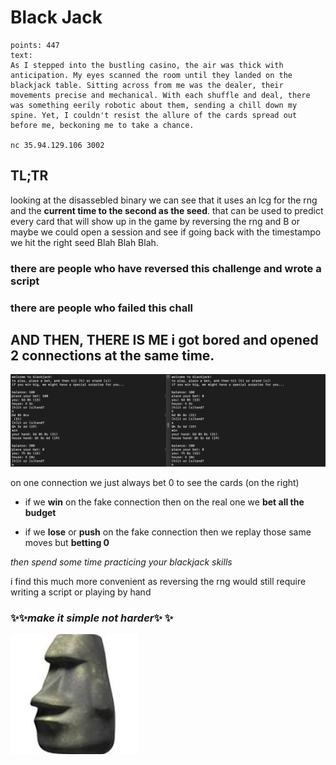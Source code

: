 # Black Jack

```
points: 447
text:
As I stepped into the bustling casino, the air was thick with anticipation. My eyes scanned the room until they landed on the blackjack table. Sitting across from me was the dealer, their movements precise and mechanical. With each shuffle and deal, there was something eerily robotic about them, sending a chill down my spine. Yet, I couldn't resist the allure of the cards spread out before me, beckoning me to take a chance.

nc 35.94.129.106 3002
```

## TL;TR
looking at the disassebled binary we can see that it uses an lcg for the rng and the **current time to the second as the seed**.
that can be used to predict every card that will show up in the game by reversing the rng and B or maybe we could open a session and see if going back with the timestampo we hit the right seed Blah Blah Blah.

### there are people who have reversed this challenge and wrote a script  

### there are people who failed this chall

## AND THEN, THERE IS ME i got bored and opened 2 connections at the same time. 

![Alt text](./blackjack.png) 

on one connection we just always bet 0 to see the cards (on the right)

- if we **win** on the fake connection then on the real one we **bet all the budget**

- if we **lose** or **push** on the fake connection then we replay those same moves but **betting 0**

*then spend some time practicing your blackjack skills*

i find this much more convenient as reversing the rng would still require writing a script or playing by hand 

### ✨✨*make it simple not harder*✨ ✨
![Alt text](./image-5.png)